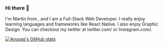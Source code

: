 ### Hi there 👋

I'm Martin from , and I am a Full-Stack Web Developer. I really enjoy learning languages and frameworks like React Native. I also enjoy Graphic Design. You can checkout my twitter at twitter.com/ or Instagram.com/.

[![Anurag's GitHub stats](https://github-readme-stats.vercel.app/api?username=mxrtinee)](https://github.com/anuraghazra/github-readme-stats)
<!--
**mxrtinee/mxrtinee** is a ✨ _special_ ✨ repository because its `README.md` (this file) appears on your GitHub profile.

Here are some ideas to get you started:

- 🔭 I’m currently working on ...
- 🌱 I’m currently learning ...
- 👯 I’m looking to collaborate on ...
- 🤔 I’m looking for help with ...
- 💬 Ask me about ...
- 📫 How to reach me: ...
- 😄 Pronouns: ...
- ⚡ Fun fact: ...
-->

